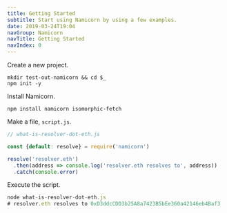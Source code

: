 ```yaml
---
title: Getting Started
subtitle: Start using Namicorn by using a few examples.
date: 2019-03-24T19:04
navGroup: Namicorn
navTitle: Getting Started
navIndex: 0
---
```


Create a new project.

```shell
mkdir test-out-namicorn && cd $_
npm init -y
```

Install Namicorn.

```shell
npm install namicorn isomorphic-fetch
```

Make a file, `script.js`.

```javascript
// what-is-resolver-dot-eth.js

const {default: resolve} = require('namicorn')

resolve('resolver.eth')
  .then(address => console.log('resolver.eth resolves to', address))
  .catch(console.error)
```

Execute the script.

```javascript
node what-is-resolver-dot-eth.js
# resolver.eth resolves to 0xD3ddcCDD3b25A8a7423B5bEe360a42146eb4Baf3
```
